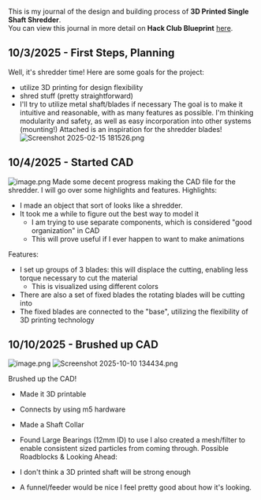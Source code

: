 <!--
  ===================    !!READ THIS NOTICE!!   ====================
  DO NOT edit this file manually. Your changes WILL BE OVERWRITTEN!
  This journal is auto generated and updated by Hack Club Blueprint.
  To edit this file, please edit your journal entries on Blueprint.
  ==================================================================
-->

This is my journal of the design and building process of **3D Printed Single Shaft Shredder**.  
You can view this journal in more detail on **Hack Club Blueprint** [here](https://blueprint.hackclub.com/projects/98).


## 10/3/2025 - First Steps, Planning  

Well, it's shredder time! 
Here are some goals for the project: 
- utilize 3D printing for design flexibility
- shred stuff (pretty straightforward)
- I'll try to utilize metal shaft/blades if necessary
The goal is to make it intuitive and reasonable, with as many features as possible.
I'm thinking modularity and safety, as well as easy incorporation into other systems (mounting!)
Attached is an inspiration for the shredder blades!
![Screenshot 2025-02-15 181526.png](https://blueprint.hackclub.com/user-attachments/blobs/redirect/eyJfcmFpbHMiOnsiZGF0YSI6MjI2LCJwdXIiOiJibG9iX2lkIn19--62f3418ef9f604598f068dfddee4d7adb16aa483/Screenshot%202025-02-15%20181526.png)
  

## 10/4/2025 - Started CAD  

![image.png](https://blueprint.hackclub.com/user-attachments/blobs/redirect/eyJfcmFpbHMiOnsiZGF0YSI6NDM1LCJwdXIiOiJibG9iX2lkIn19--681e24f4f9d92724c9e87b0a970ba90bb61fc071/image.png)
Made some decent progress making the CAD file for the shredder. I will go over some highlights and features. 
Highlights:

- I made an object that sort of looks like a shredder. 
- It took me a while to figure out the best way to model it
	- I am trying to use separate components, which is considered "good organization" in CAD
	- This will prove useful if I ever happen to want to make animations

Features:

- I set up groups of 3 blades: this will displace the cutting, enabling less torque necessary to cut the material 
	- This is visualized using different colors
- There are also a set of fixed blades the rotating blades will be cutting into
- The fixed blades are connected to the "base", utilizing the flexibility of 3D printing technology  

## 10/10/2025 - Brushed up CAD  

![image.png](https://blueprint.hackclub.com/user-attachments/blobs/proxy/eyJfcmFpbHMiOnsiZGF0YSI6MTQ1MiwicHVyIjoiYmxvYl9pZCJ9fQ==--6fc428b0e8b587b821c30bd0c3dda4274a89033d/image.png)
![Screenshot 2025-10-10 134434.png](https://blueprint.hackclub.com/user-attachments/blobs/proxy/eyJfcmFpbHMiOnsiZGF0YSI6MTQ1MywicHVyIjoiYmxvYl9pZCJ9fQ==--0b0b124920553589147f04995d1d9195f9965a53/Screenshot%202025-10-10%20134434.png)

Brushed up the CAD!

- Made it 3D printable
- Connects by using m5 hardware
- Made a Shaft Collar
- Found Large Bearings (12mm ID) to use
I also created a mesh/filter to enable consistent sized particles from coming through.
Possible Roadblocks & Looking Ahead:

- I don't think a 3D printed shaft will be strong enough
- A funnel/feeder would be nice
I feel pretty good about how it's looking.  

